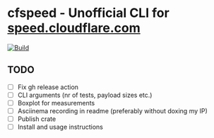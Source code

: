 # cfspeed - Unofficial CLI for [speed.cloudflare.com](https://speed.cloudflare.com)
[![Build](https://github.com/code-inflation/cfspeed/actions/workflows/CI.yml/badge.svg?branch=master)](https://github.com/code-inflation/cfspeed/actions/workflows/CI.yml)

## TODO
- [ ] Fix gh release action
- [ ] CLI arguments (nr of tests, payload sizes etc.)
- [ ] Boxplot for measurements
- [ ] Asciinema recording in readme (preferably without doxing my IP)
- [ ] Publish crate
- [ ] Install and usage instructions
